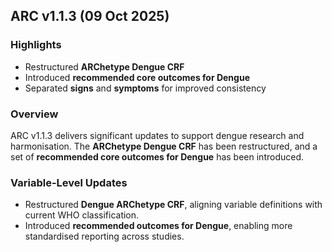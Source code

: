 ## ARC v1.1.3 (09 Oct 2025)

### Highlights
- Restructured **ARChetype Dengue CRF**  
- Introduced **recommended core outcomes for Dengue**  
- Separated **signs** and **symptoms** for improved consistency  

### Overview
ARC v1.1.3 delivers significant updates to support dengue research and harmonisation. The **ARChetype Dengue CRF** has been restructured, and a set of **recommended core outcomes for Dengue** has been introduced.

### Variable-Level Updates
- Restructured **Dengue ARChetype CRF**, aligning variable definitions with current WHO classification.  
- Introduced **recommended outcomes for Dengue**, enabling more standardised reporting across studies.  

